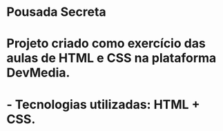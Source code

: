 # Pousada Secreta

# Projeto criado como exercício das aulas de HTML e CSS na plataforma DevMedia.

# - Tecnologias utilizadas: HTML + CSS.
